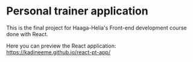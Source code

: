 # Personal trainer application

This is the final project for Haaga-Helia's Front-end development course done with React.

Here you can preview the React application:
https://kadineeme.github.io/react-pt-app/
